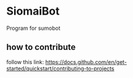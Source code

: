 # SiomaiBot
Program for sumobot
## how to contribute
follow this link: https://docs.github.com/en/get-started/quickstart/contributing-to-projects

